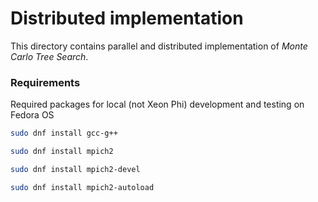 Distributed implementation
====

This directory contains parallel and distributed implementation of _Monte Carlo Tree Search_. 

### Requirements
Required packages for local (not Xeon Phi) development and testing on Fedora OS

```bash
sudo dnf install gcc-g++

sudo dnf install mpich2

sudo dnf install mpich2-devel

sudo dnf install mpich2-autoload
```
